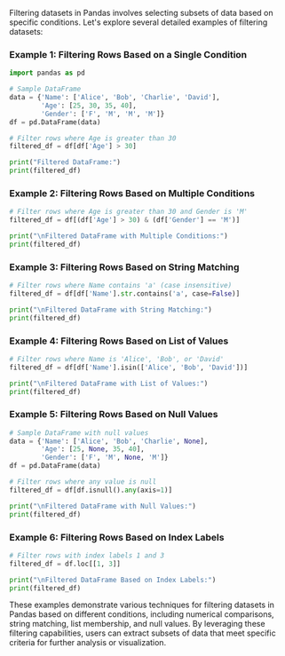 Filtering datasets in Pandas involves selecting subsets of data based on specific conditions. Let's explore several detailed examples of filtering datasets:

### Example 1: Filtering Rows Based on a Single Condition

```python
import pandas as pd

# Sample DataFrame
data = {'Name': ['Alice', 'Bob', 'Charlie', 'David'],
        'Age': [25, 30, 35, 40],
        'Gender': ['F', 'M', 'M', 'M']}
df = pd.DataFrame(data)

# Filter rows where Age is greater than 30
filtered_df = df[df['Age'] > 30]

print("Filtered DataFrame:")
print(filtered_df)
```

### Example 2: Filtering Rows Based on Multiple Conditions

```python
# Filter rows where Age is greater than 30 and Gender is 'M'
filtered_df = df[(df['Age'] > 30) & (df['Gender'] == 'M')]

print("\nFiltered DataFrame with Multiple Conditions:")
print(filtered_df)
```

### Example 3: Filtering Rows Based on String Matching

```python
# Filter rows where Name contains 'a' (case insensitive)
filtered_df = df[df['Name'].str.contains('a', case=False)]

print("\nFiltered DataFrame with String Matching:")
print(filtered_df)
```

### Example 4: Filtering Rows Based on List of Values

```python
# Filter rows where Name is 'Alice', 'Bob', or 'David'
filtered_df = df[df['Name'].isin(['Alice', 'Bob', 'David'])]

print("\nFiltered DataFrame with List of Values:")
print(filtered_df)
```

### Example 5: Filtering Rows Based on Null Values

```python
# Sample DataFrame with null values
data = {'Name': ['Alice', 'Bob', 'Charlie', None],
        'Age': [25, None, 35, 40],
        'Gender': ['F', 'M', None, 'M']}
df = pd.DataFrame(data)

# Filter rows where any value is null
filtered_df = df[df.isnull().any(axis=1)]

print("\nFiltered DataFrame with Null Values:")
print(filtered_df)
```

### Example 6: Filtering Rows Based on Index Labels

```python
# Filter rows with index labels 1 and 3
filtered_df = df.loc[[1, 3]]

print("\nFiltered DataFrame Based on Index Labels:")
print(filtered_df)
```

These examples demonstrate various techniques for filtering datasets in Pandas based on different conditions, including numerical comparisons, string matching, list membership, and null values. By leveraging these filtering capabilities, users can extract subsets of data that meet specific criteria for further analysis or visualization.
